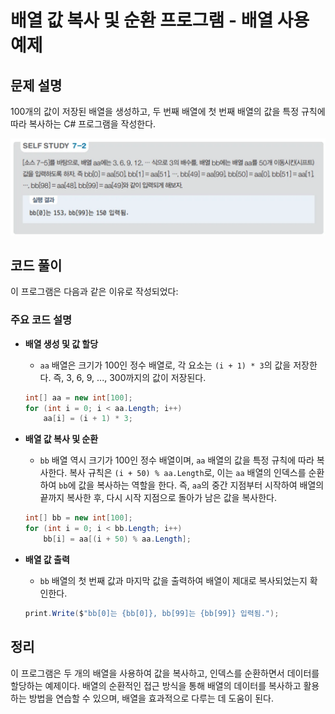 # 배열 값 복사 및 순환 프로그램 - 배열 사용 예제

## 문제 설명

100개의 값이 저장된 배열을 생성하고, 두 번째 배열에 첫 번째 배열의 값을 특정 규칙에 따라 복사하는 C# 프로그램을 작성한다.

![alt text](image-1.png)

## 코드 풀이

이 프로그램은 다음과 같은 이유로 작성되었다:

### 주요 코드 설명

- **배열 생성 및 값 할당**
  - `aa` 배열은 크기가 100인 정수 배열로, 각 요소는 `(i + 1) * 3`의 값을 저장한다. 즉, 3, 6, 9, ..., 300까지의 값이 저장된다.

  ```csharp
  int[] aa = new int[100];
  for (int i = 0; i < aa.Length; i++)
      aa[i] = (i + 1) * 3;
  ```

- **배열 값 복사 및 순환**
  - `bb` 배열 역시 크기가 100인 정수 배열이며, `aa` 배열의 값을 특정 규칙에 따라 복사한다. 복사 규칙은 `(i + 50) % aa.Length`로, 이는 `aa` 배열의 인덱스를 순환하여 `bb`에 값을 복사하는 역할을 한다. 즉, `aa`의 중간 지점부터 시작하여 배열의 끝까지 복사한 후, 다시 시작 지점으로 돌아가 남은 값을 복사한다.

  ```csharp
  int[] bb = new int[100];
  for (int i = 0; i < bb.Length; i++)
      bb[i] = aa[(i + 50) % aa.Length];
  ```

- **배열 값 출력**
  - `bb` 배열의 첫 번째 값과 마지막 값을 출력하여 배열이 제대로 복사되었는지 확인한다.

  ```csharp
  print.Write($"bb[0]는 {bb[0]}, bb[99]는 {bb[99]} 입력됨.");
  ```

## 정리

이 프로그램은 두 개의 배열을 사용하여 값을 복사하고, 인덱스를 순환하면서 데이터를 할당하는 예제이다. 배열의 순환적인 접근 방식을 통해 배열의 데이터를 복사하고 활용하는 방법을 연습할 수 있으며, 배열을 효과적으로 다루는 데 도움이 된다.
